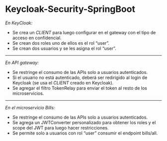 # Keycloak-Security-SpringBoot

*En KeyCloak:*

- Se crea un _CLIENT_ para luego configurar en el gateway con el tipo de acceso en confidencial.
- Se crean dos roles uno de ellos es el rol “user”.
- Se crean dos usuarios y se les asigna el rol “user”.
---

*En API gateway:*

- Se restringe el consumo de las APIs solo a usuarios autenticados.
- Si el usuario no está autenticado, deberá ser redirigido al login de Keycloak (se usa el _CLIENT_ creado en Keycloak).
- Se agregar el filtro TokenRelay para enviar el token al resto de los microservicios.
---

*En el microservicio Bills:*

- Se restringe el consumo de las APIs solo a usuarios autenticados.
- Se agrega un JWTConverter personalizado para obtener los roles y el scope del JWT para luego hacer restricciones.
- Se permite solo a usuarios con rol “user” consumir el endpoint bills/all.
